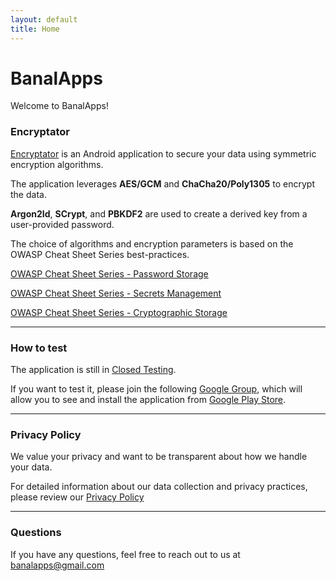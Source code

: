 ```yaml
---
layout: default
title: Home
---
```


# BanalApps

Welcome to BanalApps!

### Encryptator

[Encryptator](https://play.google.com/store/apps/details?id=com.monks.banalapps.encryptator) is an Android application to secure your data using symmetric encryption algorithms.

The application leverages **AES/GCM** and **ChaCha20/Poly1305** to encrypt the data.

**Argon2Id**, **SCrypt**, and **PBKDF2** are used to create a derived key from a user-provided password.

The choice of algorithms and encryption parameters is based on the OWASP Cheat Sheet Series best-practices.

[OWASP Cheat Sheet Series - Password Storage](https://cheatsheetseries.owasp.org/cheatsheets/Password_Storage_Cheat_Sheet.html)

[OWASP Cheat Sheet Series - Secrets Management](https://cheatsheetseries.owasp.org/cheatsheets/Secrets_Management_Cheat_Sheet.html#71-encryption-types-to-use)

[OWASP Cheat Sheet Series - Cryptographic Storage](https://cheatsheetseries.owasp.org/cheatsheets/Cryptographic_Storage_Cheat_Sheet.html)

---

### How to test

The application is still in [Closed Testing](https://play.google.com/console/about/closed-testing/).

If you want to test it, please join the following [Google Group](https://groups.google.com/g/testers-community), which will allow you to see and install the application from [Google Play Store](https://play.google.com/store/apps/details?id=com.monks.banalapps.encryptator).

---

### Privacy Policy

We value your privacy and want to be transparent about how we handle your data.

For detailed information about our data collection and privacy practices, please review our [Privacy Policy](https://banalapps.monks.lu/PRIVACY)

---

### Questions

If you have any questions, feel free to reach out to us at [banalapps@gmail.com](mailto:banalapps@gmail.com)

